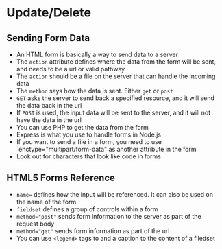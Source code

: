 # Update/Delete

## Sending Form Data
* An HTML form is basically a way to send data to a server
* The `action` attribute defines where the data from the form will be sent, and needs to be a url or valid pathway
* The `action` should be a file on the server that can handle the incoming data
* The `method` says how the data is sent. Either `get` or `post`
* `GET` asks the server to send back a specified resource, and it will send the data back in the url
* If `POST` is used, the input data will be sent to the server, and it will not have the data in the url
* You can use PHP to get the data from the form
* Express is what you use to handle forms in Node.js
* If you want to send a file in a form, you need to use `enctype="multipart/form-data" as another attribute in the form
* Look out for characters that look like code in forms

## HTML5 Forms Reference
*   `name=` defines how the input will be referenced. It can also be used on the name of the form
* `fieldset` defines a group of controls within a form
* `method="post"` sends form information to the server as part of the request body
* `method="get"` sends form information as part of the url
* You can use `<legend>` tags to and a caption to the content of a filedset

